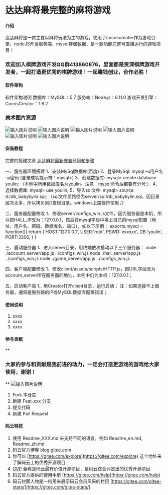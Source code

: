 # 达达麻将最完整的麻将游戏

#### 介绍
达达麻将是一款主要以麻将玩法为主的游戏，使用了cocoscreater作为游戏引擎，nodeJS开发服务端，mysql存储数据，是一款功能完整可直接运行的游戏项目！

### 欢迎加入棋牌游戏开发QQ群413860876，里面都是资深棋牌游戏开发者，一起打造更优秀的棋牌游戏！一起赚钱创业，合作必胜！

#### 软件架构

软件架构说明
数据库：MySQL：5.7
服务端：Node.js：6.11.0
游戏开发引擎：CocosCreator：1.6.2

### 美术图片资源
![输入图片说明](https://images.gitee.com/uploads/images/2019/0417/100730_2498e75e_4917846.jpeg "]_VD1GAGI3(I[9@962%KWP0.jpg")
![输入图片说明](https://images.gitee.com/uploads/images/2019/0417/100744_0b69395e_4917846.png "20190131154038447.png")
![输入图片说明](https://images.gitee.com/uploads/images/2019/0417/100755_c90af0f5_4917846.png "20190131154052628.png")
![输入图片说明](https://images.gitee.com/uploads/images/2019/0417/100806_39d64491_4917846.png "20190131154137547.png")
![输入图片说明](https://images.gitee.com/uploads/images/2019/0417/100821_17e71872_4917846.png "20190131154152420.png")
![输入图片说明](https://images.gitee.com/uploads/images/2019/0417/100830_3b891f02_4917846.png "ajNVdqHZLLC671Vbm73icv9RAMwibArwG8Cd9Aj52pIwsicbEyORGTfTagUzbrwSy9g6BibibNBgUVj0.png")


#### 安装教程

完整的搭建文章 [达达麻将最新安装环境和步骤](http://blog.csdn.net/qq_34405062/article/details/89350510)

一、服务器环境搭建
1、安装MySql数据库(百度)
2、登录MySql: mysql –u用户名 –p密码 (登录成功提示符：mysql>)
3、创建数据库: mysql> create database youlin; （本例中所用数据库名为youlin。注意：mysql命令后都要有分号;）
4、选择数据库: mysql> use youlin;
5、导入sql文件: mysql> source d:/db_babykylin.sql; （sql文件原路径为server/sql/db_babykylin.sql，因目录层次太多，所以拷贝到D盘根目录。windows上路径符使用 /）

二、服务器配置修改
1、修改server/configs_win.js文件，因为服务器是本机，所以把HALL_IP改为：127.0.0.1，然后在mysql字段中填上自己的mysql配置（地址、用户名、密码、数据库名、端口），如以下示例：
exports.mysql = function(){
return {
HOST:'127.0.0.1',
USER:'root',
PSWD:'xxxxxx',
DB:'youlin',
PORT:3306,
}
}

三、启动服务器
1、进入server目录，用终端依次启动以下三个服务器：
node ./account_server/app.js ../configs_win.js
node ./hall_server/app.js ../configs_win.js
node ./game_server/app.js ../configs_win.js

四、客户端配置修改
1、修改client/assets/scripts/HTTP.js，把URL字段改为account_server所在服务器的地址，本例中仍为本机：127.0.0.1；

五、启动客户端
1、用Creator打开client目录，运行启动；
注：如果连接不上服务器，通常是服务器的IP或MySQL数据库配置错误；

#### 使用说明

1. xxxx
2. xxxx
3. xxxx

#### 参与贡献

 **

### 大家的参与和贡献是我前进的动力，一定会打造更游戏的游戏给大家使用，谢谢！
** 
![输入图片说明](https://images.gitee.com/uploads/images/2020/0103/175057_7ee7810b_4917846.jpeg "8.jpg")

1. Fork 本仓库
2. 新建 Feat_xxx 分支
3. 提交代码
4. 新建 Pull Request


#### 码云特技

1. 使用 Readme\_XXX.md 来支持不同的语言，例如 Readme\_en.md, Readme\_zh.md
2. 码云官方博客 [blog.gitee.com](https://blog.gitee.com)
3. 你可以 [https://gitee.com/explore](https://gitee.com/explore) 这个地址来了解码云上的优秀开源项目
4. [GVP](https://gitee.com/gvp) 全称是码云最有价值开源项目，是码云综合评定出的优秀开源项目
5. 码云官方提供的使用手册 [https://gitee.com/help](https://gitee.com/help)
6. 码云封面人物是一档用来展示码云会员风采的栏目 [https://gitee.com/gitee-stars/](https://gitee.com/gitee-stars/)